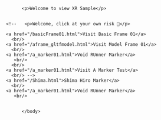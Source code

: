  <html>
 <body style="margin : 0px; overflow: hidden;">
 
			<p>Welcome to view XR Sample</p>
     
	  
	  <!--   <p>Welcome, click at your own risk 🧛</p>
	  
	  <a href="/basicFrame01.html">Visit Basic Frame 01</a>
        <br/>
      <a href="/aframe_gltfmodel.html">Visit Model Frame 01</a>
        <br/>
	  <a href="/a_marker01.html">Void RUnner Marker</a>
	     <br/>
        <br/> 
      <a href="/a_marker01.html">Visit A Marker Test</a>
        <br/> -->
      <a href="/Shima.html">Shima Hiro Marker</a>
		<br/>
	  <a href="/a_marker01.html">Void RUnner Marker</a>
	     <br/>
		
		
		    </body>
</html>
